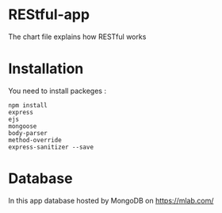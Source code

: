 # REStful-app
The chart file explains how RESTful works 

# Installation 
You need to install packeges :

    npm install
    express 
    ejs
    mongoose
    body-parser
    method-override
    express-sanitizer --save    
    
# Database
In this app database hosted by MongoDB on https://mlab.com/ 
